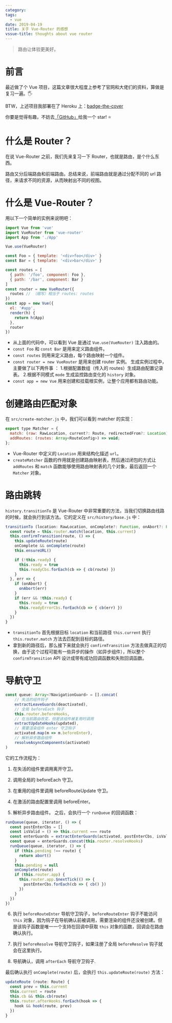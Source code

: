 ```yaml
---
category: 
tags:
  - vue
date: 2019-04-19
title: 关于 Vue-Router 的感想
vssue-title: thoughts about vue router
---
```


> 路由让体验更美好。
# 前言
最近做了个 Vue 项目，这篇文章很大程度上参考了官网和大佬们的资料，算做是复习一遍。🖐️  

BTW，上述项目我部署在了 Heroku 上：[badge-the-cover](https://badgethecover.herokuapp.com/)  

你要是觉得有趣，不妨去[「GitHub」](https://github.com/yiukuenchu/badge-the-cover)给我一个 star! ⭐️
# 什么是 Router？
在说 Vue-Router 之前，我们先来复习一下 Router，也就是路由，是个什么东西。  

路由又分后端路由和前端路由。总结来说，前端路由就是通过分配不同的 url 路径，来请求不同的资源，从而映射出不同的视图。  

# 什么是 Vue-Router？
用以下一个简单的实例来说明吧：
```js
import Vue from 'vue'
import VueRouter from 'vue-router'
import App from './App'

Vue.use(VueRouter)

const Foo = { template: '<div>foo</div>' }
const Bar = { template: '<div>bar</div>' }

const routes = [
  { path: '/foo', component: Foo },
  { path: '/bar', component: Bar }
]
const router = new VueRouter({
  routes // （缩写）相当于 routes: routes
})
const app = new Vue({
  el: '#app',
  render(h) {
    return h(App)
  },
  router
})
```
- 从上面的代码中，可以看到 Vue 是通过 `Vue.use(VueRouter)` 注入路由的。
- `const Foo` 和 `const Bar` 是用来定义路由组件。 
- `const routes` 则用来定义路由，每个路由映射一个组件。 
- `const router = new VueRouter` 是用来创建 router 实例。 生成实例过程中，主要做了以下两件事 ：
1.根据配置数组（传入的 routes）生成路由配置记录表。 
2.根据不同模式 `mode` 生成监控路由变化的 `history` 对象。
- `const app = new Vue` 用来创建和挂载根实例，让整个应用都有路由功能。

# 创建路由匹配对象
在 `src/create-matcher.js` 中，我们可以看到 matcher 的实现：
```js
export type Matcher = {
  match: (raw: RawLocation, current?: Route, redirectedFrom?: Location) => Route;
  addRoutes: (routes: Array<RouteConfig>) => void;
};
```
- Vue-Router 中定义的 `Location` 用来结构化描述 `url`。
- `createMatcher` 函数的作用就是创建路由映射表，然后通过闭包的方式让 `addRoutes` 和 `match` 函数能够使用路由映射表的几个对象，最后返回一个 `Matcher` 对象。

# 路由跳转
`history.transitionTo` 是 Vue-Router 中非常重要的方法，当我们切换路由线路的时候，就会执行到该方法。它的定义在 `src/history/base.js` 中：
```js
transitionTo (location: RawLocation, onComplete?: Function, onAbort?: Function) {
  const route = this.router.match(location, this.current)
  this.confirmTransition(route, () => {
    this.updateRoute(route)
    onComplete && onComplete(route)
    this.ensureURL()

    if (!this.ready) {
      this.ready = true
      this.readyCbs.forEach(cb => { cb(route) })
    }
  }, err => {
    if (onAbort) {
      onAbort(err)
    }
    if (err && !this.ready) {
      this.ready = true
      this.readyErrorCbs.forEach(cb => { cb(err) })
    }
  })
}
```
- `transitionTo` 首先根据目标 `location` 和当前路径 `this.current` 执行 `this.router.match` 方法去匹配到目标的路径。
- 拿到新的路径后，那么接下来就会执行 `confirmTransition` 方法去做真正的切换，由于这个过程可能有一些异步的操作（如异步组件），所以整个 `confirmTransition` API 设计成带有成功回调函数和失败回调函数。

# 导航守卫
```js
const queue: Array<?NavigationGuard> = [].concat(
    // 失活的组件钩子
    extractLeaveGuards(deactivated),
    // 全局 beforeEach 钩子
    this.router.beforeHooks,
    // 在当前路由改变，但是该组件被复用时调用
    extractUpdateHooks(updated),
    // 需要渲染组件 enter 守卫钩子
    activated.map(m => m.beforeEnter),
    // 解析异步路由组件
    resolveAsyncComponents(activated)
)
```
它的工作流程为：
1. 在失活的组件里调用离开守卫。

2. 调用全局的 beforeEach 守卫。

3. 在重用的组件里调用 beforeRouteUpdate 守卫。

4. 在激活的路由配置里调用 beforeEnter。

5. 解析异步路由组件。
之后，会执行一个 `runQueue` 的回调函数：
```js
runQueue(queue, iterator, () => {
  const postEnterCbs = []
  const isValid = () => this.current === route
  const enterGuards = extractEnterGuards(activated, postEnterCbs, isValid)
  const queue = enterGuards.concat(this.router.resolveHooks)
  runQueue(queue, iterator, () => {
    if (this.pending !== route) {
      return abort()
    }
    this.pending = null
    onComplete(route)
    if (this.router.app) {
      this.router.app.$nextTick(() => {
        postEnterCbs.forEach(cb => { cb() })
      })
    }
  })
})
```
6. 执行 `beforeRouteEnter` 导航守卫钩子，`beforeRouteEnter` 钩子不能访问 `this` 对象，因为钩子在导航确认前被调用，需要渲染的组件还没被创建。但是该钩子函数是唯一一个支持在回调中获取 `this` 对象的函数，回调会在路由确认执行。

7. 执行 `beforeResolve` 导航守卫钩子，如果注册了全局 `beforeResolve` 钩子就会在这里执行。

8. 导航确认，调用 `afterEach` 导航守卫钩子.

最后确认执行 `onComplete(route)` 后，会执行 `this.updateRoute(route)` 方法：
```js
updateRoute (route: Route) {
  const prev = this.current
  this.current = route
  this.cb && this.cb(route)
  this.router.afterHooks.forEach(hook => {
    hook && hook(route, prev)
  })
}
```

